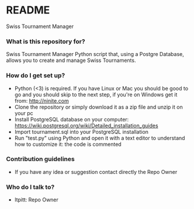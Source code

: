 # README #

Swiss Tournament Manager

### What is this repository for? ###

Swiss Tournament Manager Python script that, using a Postgre Database,  allows you to create and manage Swiss Tournaments.


### How do I get set up? ###

* Python (<3) is required. If you have Linux or Mac you should be good to go and you should skip to the next step, if you're on Windows get it from: http://ninite.com
* Clone the repository or simply download it as a zip file and unzip it on your pc
* Install PostgreSQL database on your computer: https://wiki.postgresql.org/wiki/Detailed_installation_guides
* Import tournament.sql into your PostgreSQL installation
* Run "test.py" using Python and open it with a text editor to understand how to customize it: the code is commented

### Contribution guidelines ###

* If you have any idea or suggestion contact directly the Repo Owner

### Who do I talk to? ###

* ltpitt: Repo Owner


